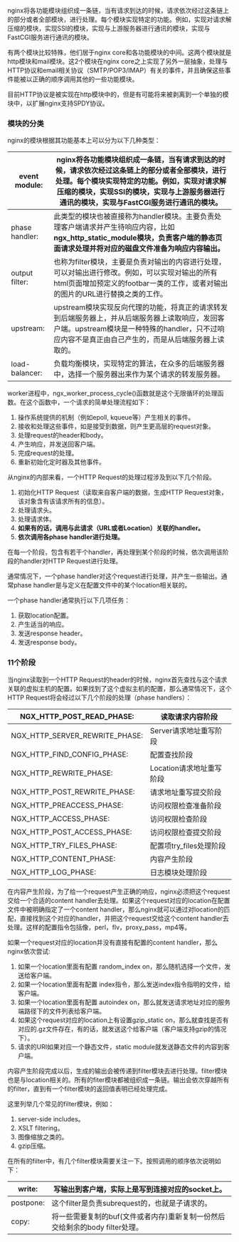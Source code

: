 nginx将各功能模块组织成一条链，当有请求到达的时候，请求依次经过这条链上的部分或者全部模块，进行处理。每个模块实现特定的功能。例如，实现对请求解压缩的模块，实现SSI的模块，实现与上游服务器进行通讯的模块，实现与FastCGI服务进行通讯的模块。

有两个模块比较特殊，他们居于nginx core和各功能模块的中间。这两个模块就是http模块和mail模块。这2个模块在nginx core之上实现了另外一层抽象，处理与HTTP协议和email相关协议（SMTP/POP3/IMAP）有关的事件，并且确保这些事件能被以正确的顺序调用其他的一些功能模块。

目前HTTP协议是被实现在http模块中的，但是有可能将来被剥离到一个单独的模块中，以扩展nginx支持SPDY协议。

### 模块的分类

nginx的模块根据其功能基本上可以分为以下几种类型：

| event module:  | nginx将各功能模块组织成一条链，当有请求到达的时候，请求依次经过这条链上的部分或者全部模块，进行处理。每个模块实现特定的功能。例如，实现对请求解压缩的模块，实现SSI的模块，实现与上游服务器进行通讯的模块，实现与FastCGI服务进行通讯的模块。 |
| -------------- | ---------------------------------------- |
| phase handler: | 此类型的模块也被直接称为handler模块。主要负责处理客户端请求并产生待响应内容，比如**ngx_http_static_module模块，负责客户端的静态页面请求处理并将对应的磁盘文件准备为响应内容输出。** |
| output filter: | 也称为filter模块，主要是负责对输出的内容进行处理，可以对输出进行修改。例如，可以实现对输出的所有html页面增加预定义的footbar一类的工作，或者对输出的图片的URL进行替换之类的工作。 |
| upstream:      | upstream模块实现反向代理的功能，将真正的请求转发到后端服务器上，并从后端服务器上读取响应，发回客户端。upstream模块是一种特殊的handler，只不过响应内容不是真正由自己产生的，而是从后端服务器上读取的。 |
| load-balancer: | 负载均衡模块，实现特定的算法，在众多的后端服务器中，选择一个服务器出来作为某个请求的转发服务器。 |



worker进程中，ngx_worker_process_cycle()函数就是这个无限循环的处理函数。在这个函数中，一个请求的简单处理流程如下：

1. 操作系统提供的机制（例如epoll, kqueue等）产生相关的事件。
2. 接收和处理这些事件，如是接受到数据，则产生更高层的request对象。
3. 处理request的header和body。
4. 产生响应，并发送回客户端。
5. 完成request的处理。
6. 重新初始化定时器及其他事件。

从nginx的内部来看，一个HTTP Request的处理过程涉及到以下几个阶段。

1. 初始化HTTP Request（读取来自客户端的数据，生成HTTP Request对象，该对象含有该请求所有的信息）。
2. 处理请求头。
3. 处理请求体。
4. **如果有的话，调用与此请求（URL或者Location）关联的handler。**
5. **依次调用各phase handler进行处理。**



在每一个阶段，包含有若干个handler，再处理到某个阶段的时候，依次调用该阶段的handler对HTTP Request进行处理。

通常情况下，一个phase handler对这个request进行处理，并产生一些输出。通常phase handler是与定义在配置文件中的某个location相关联的。

一个phase handler通常执行以下几项任务：

1. 获取location配置。
2. 产生适当的响应。
3. 发送response header。
4. 发送response body。



### 11个阶段

当nginx读取到一个HTTP Request的header的时候，nginx首先查找与这个请求关联的虚拟主机的配置。如果找到了这个虚拟主机的配置，那么通常情况下，这个HTTP Request将会经过以下几个阶段的处理（phase handlers）：

| NGX_HTTP_POST_READ_PHASE:      | 读取请求内容阶段         |
| ------------------------------ | ---------------- |
| NGX_HTTP_SERVER_REWRITE_PHASE: | Server请求地址重写阶段   |
| NGX_HTTP_FIND_CONFIG_PHASE:    | 配置查找阶段           |
| NGX_HTTP_REWRITE_PHASE:        | Location请求地址重写阶段 |
| NGX_HTTP_POST_REWRITE_PHASE:   | 请求地址重写提交阶段       |
| NGX_HTTP_PREACCESS_PHASE:      | 访问权限检查准备阶段       |
| NGX_HTTP_ACCESS_PHASE:         | 访问权限检查阶段         |
| NGX_HTTP_POST_ACCESS_PHASE:    | 访问权限检查提交阶段       |
| NGX_HTTP_TRY_FILES_PHASE:      | 配置项try_files处理阶段 |
| NGX_HTTP_CONTENT_PHASE:        | 内容产生阶段           |
| NGX_HTTP_LOG_PHASE:            | 日志模块处理阶段         |

在内容产生阶段，为了给一个request产生正确的响应，nginx必须把这个request交给一个合适的content handler去处理。如果这个request对应的location在配置文件中被明确指定了一个content handler，那么nginx就可以通过对location的匹配，直接找到这个对应的handler，并把这个request交给这个content handler去处理。这样的配置指令包括像，perl，flv，proxy_pass，mp4等。



如果一个request对应的location并没有直接有配置的content handler，那么nginx依次尝试:

1. 如果一个location里面有配置 random_index on，那么随机选择一个文件，发送给客户端。
2. 如果一个location里面有配置 index指令，那么发送index指令指明的文件，给客户端。
3. 如果一个location里面有配置 autoindex on，那么就发送请求地址对应的服务端路径下的文件列表给客户端。
4. 如果这个request对应的location上有设置gzip_static on，那么就查找是否有对应的.gz文件存在，有的话，就发送这个给客户端（客户端支持gzip的情况下）。
5. 请求的URI如果对应一个静态文件，static module就发送静态文件的内容到客户端。

内容产生阶段完成以后，生成的输出会被传递到filter模块去进行处理。filter模块也是与location相关的。所有的fiter模块都被组织成一条链。输出会依次穿越所有的filter，直到有一个filter模块的返回值表明已经处理完成。

这里列举几个常见的filter模块，例如：

1. server-side includes。
2. XSLT filtering。
3. 图像缩放之类的。
4. gzip压缩。

在所有的filter中，有几个filter模块需要关注一下。按照调用的顺序依次说明如下：

| write:    | 写输出到客户端，实际上是写到连接对应的socket上。              |
| --------- | ---------------------------------------- |
| postpone: | 这个filter是负责subrequest的，也就是子请求的。          |
| copy:     | 将一些需要复制的buf(文件或者内存)重新复制一份然后交给剩余的body filter处理。 |